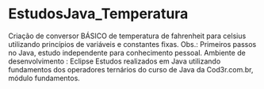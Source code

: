 # EstudosJava_Temperatura

Criação de conversor BÁSICO de temperatura de fahrenheit para celsius utilizando princípios de variáveis e constantes fixas.
Obs.: Primeiros passos no Java, estudo independente para conhecimento pessoal.
Ambiente de desenvolvimento : Eclipse
Estudos realizados em Java utilizando fundamentos dos operadores ternários do curso de Java da Cod3r.com.br, módulo fundamentos.


